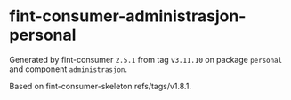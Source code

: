 # fint-consumer-administrasjon-personal

Generated by fint-consumer `2.5.1` from tag `v3.11.10` on package `personal` and component `administrasjon`.

Based on fint-consumer-skeleton refs/tags/v1.8.1.
